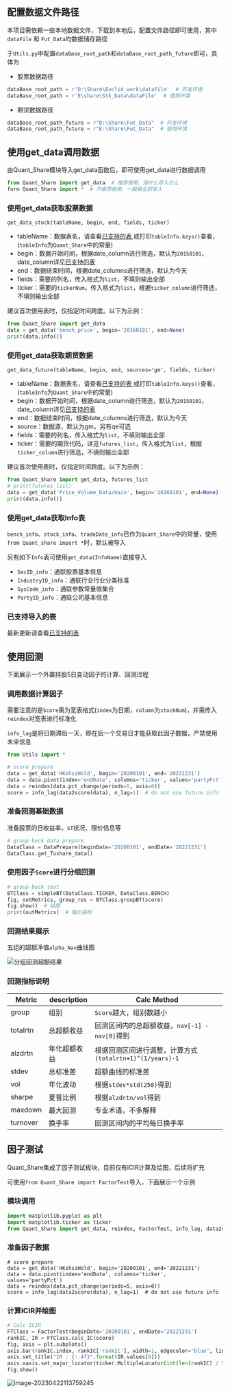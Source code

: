 ## 配置数据文件路径

本项目需依赖一些本地数据文件，下载到本地后，配置文件路径即可使用，其中`dataFile` 和 `Fut_Data`均数据储存路径

于`Utils.py`中配置`dataBase_root_path`和`dataBase_root_path_future`即可，具体为

- 股票数据路径

```python
dataBase_root_path = r'D:\Share\Euclid_work\dataFile'  # 开发环境
dataBase_root_path = r'E\share\Stk_Data\dataFile'  # 使用环境
```

- 期货数据路径

```python
dataBase_root_path_future = r"D:\Share\Fut_Data"  # 开发环境
dataBase_root_path_future = r"E:\Share\Fut_Data"  # 使用环境
```

## 使用get_data调用数据

由Quant_Share模块导入get_data函数后，即可使用get_data进行数据调用

```python
from Quant_Share import get_data  # 推荐使用，用什么导入什么
form Quant_Share import *  # 不推荐使用，一股脑全部导入
```

### 使用get_data获取股票数据

`get_data_stock(tableName, begin, end, fields, ticker)`

- tableName：数据表名，请查看[已支持的表 ](https://gitee.com/Euclid-Jie/Quant_Share/wikis/已支持的表)或打印`tableInfo.keys()`查看，(`tableInfo`为`Quant_Share`中的常量)
- begin：数据开始时间，根据date_column进行筛选，默认为`20150101`，date_column详见[已支持的表 ](https://gitee.com/Euclid-Jie/Quant_Share/wikis/已支持的表)
- end：数据结束时间，根据date_columns进行筛选，默认为今天
- fields：需要的列名，传入格式为`list`，不填则输出全部
- ticker：需要的`tickerNum`，传入格式为`list`，根据`ticker_column`进行筛选，不填则输出全部

建议首次使用表时，仅指定时间跨度。以下为示例：

```python
from Quant_Share import get_data
data = get_data('bench_price', begin='20160101', end=None)
print(data.info())
```

### 使用get_data获取期货数据

`get_data_future(tableName, begin, end, sources='gm', fields, ticker)`

- tableName：数据表名，请查看[已支持的表 ](https://gitee.com/Euclid-Jie/Quant_Share/wikis/已支持的表)或打印`tableInfo.keys()`查看，(`tableInfo`为`Quant_Share`中的常量)
- begin：数据开始时间，根据date_column进行筛选，默认为`20150101`，date_column详见[已支持的表 ](https://gitee.com/Euclid-Jie/Quant_Share/wikis/已支持的表)
- end：数据结束时间，根据date_columns进行筛选，默认为今天
- source：数据源，默认为gm，另有qe可选
- fields：需要的列名，传入格式为`list`，不填则输出全部
- ticker：需要的期货代码，详见`futures_list`，传入格式为`list`，根据`ticker_column`进行筛选，不填则输出全部

建议首次使用表时，仅指定时间跨度。以下为示例：

```python
from Quant_Share import get_data, futures_list
# print(futures_list)
data = get_data('Price_Volume_Data/main', begin='20160101', end=None)
print(data.info())
```

### 使用get_data获取Info表

`bench_info`、`stock_info`、`tradeDate_info`已作为`Quant_Share`中的常量，使用`from Quant_share import *`时，默认被导入

另有如下`Info`表可使用`get_data(InfoName)`直接导入

- `SecID_info`：通联股票基本信息
- `IndustryID_info`：通联行业行业分类标准
- `SysCode_info`：通联参数常量值集合
- `PartyID_info`：通联公司基本信息

### 已支持导入的表

最新更新请查看[已支持的表 ](https://gitee.com/Euclid-Jie/Quant_Share/wikis/已支持的表)

## 使用回测

下面展示一个外置持股5日变动因子的计算、回测过程

### 调用数据计算因子

需要注意的是`Score`需为宽表格式(`index`为日期，`column`为`stockNum`)，并需传入`reindex`对宽表进行标准化

`info_lag`是将日期滞后一天，即在后一个交易日才能获取此因子数据，严禁使用未来信息

```python
from Utils import *

# score prepare
data = get_data('HKshszHold', begin='20200101', end='20221231')
data = data.pivot(index='endDate', columns='ticker', values='partyPct')
data = reindex(data.pct_change(periods=5, axis=0))
score = info_lag(data2score(data), n_lag=1)  # do not use future info
```

### 准备回测基础数据

准备股票的日收益率，`ST`状况、限价信息等

```python
# group beck data prepare
DataClass = DataPrepare(beginDate='20200101', endDate='20221231')
DataClass.get_Tushare_data()
```

### 使用因子`Score`进行分组回测

```python
# group beck test
BTClass = simpleBT(DataClass.TICKER, DataClass.BENCH)
fig, outMetrics, group_res = BTClass.groupBT(score)
fig.show()  # 绘图
print(outMetrics)  # 输出指标
```

### 回测结果展示

五组的超额净值`alpha_Nav`曲线图

![分组回测超额结果](https://euclid-picgo.oss-cn-shenzhen.aliyuncs.com/image/202304141126903.png)

### 回测指标说明

| Metric   | description  | Calc Method                                              |
| -------- | ------------ | -------------------------------------------------------- |
| group    | 组别         | `Score`越大，组别数越小                                  |
| totalrtn | 总超额收益   | 回测区间内的总超额收益，`nav[-1] - nav[0]`得到           |
| alzdrtn  | 年化超额收益 | 根据回测区间进行调整，计算方式`(totalrtn+1)^(1/years)-1` |
| stdev    | 总标准差     | 超额曲线的标准差                                         |
| vol      | 年化波动     | 根据`stdev*std(250)`得到                                 |
| sharpe   | 夏普比例     | 根据`alzdrtn/vol`得到                                    |
| maxdown  | 最大回测     | 专业术语，不多解释                                       |
| turnover | 换手率       | 回测区间内的平均每日换手率                               |

## 因子测试

Quant_Share集成了因子测试板块，目前仅有ICIR计算及绘图，后续将扩充

可使用`from Quant_Share import FactorTest`导入，下面展示一个示例

### 模块调用

```python
import matplotlib.pyplot as plt
import matplotlib.ticker as ticker
from Quant_Share import get_data, reindex, FactorTest, info_lag, data2score
```

### 准备因子数据

```
# score prepare
data = get_data('HKshszHold', begin='20200101', end='20221231')
data = data.pivot(index='endDate', columns='ticker', values='partyPct')
data = reindex(data.pct_change(periods=5, axis=0))
score = info_lag(data2score(data), n_lag=1)  # do not use future info
```

### 计算ICIR并绘图

```python
# Calc ICIR
FTClass = FactorTest(beginDate='20200101', endDate='20221231')
rankIC, IR = FTClass.calc_IC(score)
fig, axis = plt.subplots()
axis.bar(rankIC.index, rankIC['rankIC'], width=1, edgecolor="blue", linewidth=0.8)
axis.set_title("IR : {:.4f}".format(IR.values[0]))
axis.xaxis.set_major_locator(ticker.MultipleLocator(int(len(rankIC) / 5)))
fig.show()
```

![image-20230422113759245](https://euclid-picgo.oss-cn-shenzhen.aliyuncs.com/image/202304221137379.png)
